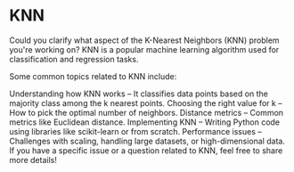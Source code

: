 # KNN
Could you clarify what aspect of the K-Nearest Neighbors (KNN) problem you're working on? KNN is a popular machine learning algorithm used for classification and regression tasks.

Some common topics related to KNN include:

Understanding how KNN works – It classifies data points based on the majority class among the k nearest points.
Choosing the right value for k – How to pick the optimal number of neighbors.
Distance metrics – Common metrics like Euclidean distance.
Implementing KNN – Writing Python code using libraries like scikit-learn or from scratch.
Performance issues – Challenges with scaling, handling large datasets, or high-dimensional data.
If you have a specific issue or a question related to KNN, feel free to share more details!
 
